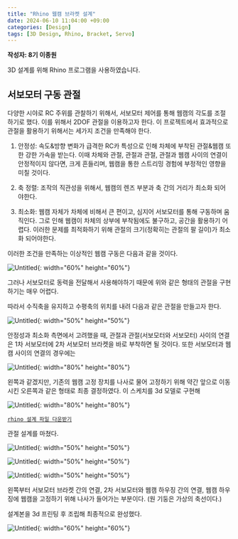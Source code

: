 ```yaml
---
title: "Rhino 웹캠 브라켓 설계"
date: 2024-06-10 11:04:00 +09:00
categories: [Design]
tags: [3D Design, Rhino, Bracket, Servo]
---
```


**작성자: 8기 이종원**

3D 설계를 위해 Rhino 프로그램을 사용하였습니다.

## 서보모터 구동 관절

다양한 시야로 RC 주위를 관찰하기 위해서, 서보모터 제어를 통해 웹캠의 각도를 조절하기로 했다. 이를 위해서 2DOF 관절을 이용하고자 한다. 이 프로젝트에서 효과적으로 관절을 활용하기 위해서는 세가지 조건을 만족해야 한다.

1. 안정성: 속도&방향 변화가 급격한 RC카 특성으로 인해 차체에 부착된 관절&웹캠 또한 강한 가속을 받는다. 이때 차체와 관절, 관절과 관절, 관절과 웹캠 사이의 연결이 안정적이지 않다면, 크게 흔들리며, 웹캠을 통한 스트리밍 경험에 부정적인 영향을 미칠 것이다.
2. 축 정렬: 조작의 직관성을 위해서, 웹캠의 렌즈 부분과 축 간의 거리가 최소화 되어야한다.

3. 최소화: 웹캠 자체가 차체에 비해서 큰 편이고, 심지어 서보모터를 통해 구동하며 움직인다. 그로 인해 웹캠이 차체의 상부에 부착됨에도 불구하고, 공간을 활용하기 어렵다. 이러한 문제를 최적화하기 위해 관절의 크기(정확히는 관절의 팔 길이)가 최소화 되어야한다.

이러한 조건을 만족하는 이상적인 웹캠 구동은 다음과 같을 것이다.

![Untitled](/assets/img/이종원.png){: width="60%" height="60%"}

그러나 서보모터로 동력을 전달해서 사용해야하기 때문에 위와 같은 형태의 관절을 구현하기는 매우 어렵다.

따라서 수직축을 유지하고 수평축의 위치를 내려 다음과 같은 관절을 만들고자 한다.

![Untitled](/assets/img/이종원%205.png){: width="50%" height="50%"}

안정성과 최소화 측면에서 고려했을 때, 관절과 관절(서보모터와 서보모터) 사이의 연결은 1차 서보모터에 2차 서보모터 브라켓을 바로 부착하면 될 것이다. 또한 서보모터과 웹캠 사이의 연결의 경우에는

![Untitled](/assets/img/이종원%206.png){: width="80%" height="80%"}

왼쪽과 같겠지만, 기존의 웹캠 고정 장치를 나사로 물어 고정하기 위해 약간 앞으로 이동시킨 오른쪽과 같은 형태로 최종 결정하였다. 이 스케치를 3d 모델로 구현해

![Untitled](/assets/img/이종원%201.png){: width="80%" height="80%"}

[`rhino 설계 파일 다운받기`](https://github.com/ispaik06/WiFi_RC_car_webcam/blob/main/joint.3dm)

관절 설계를 마쳤다.

![Untitled](/assets/img/이종원%202.png){: width="50%" height="50%"}

![Untitled](/assets/img/이종원%203.png){: width="50%" height="50%"}

![Untitled](/assets/img/이종원%204.png){: width="50%" height="50%"}

왼쪽부터 서보모터 브라켓 간의 연결, 2차 서보모터와 웹캠 하우징 간의 연결, 웹캠 하우징에 웹캠을 고정하기 위해 나사가 들어가는 부분이다. (원 기둥은 가상의 축선이다.)

설계본을 3d 프린팅 후 조립해 최종적으로 완성했다.

![Untitled](/assets/img/이종원%207.png){: width="60%" height="60%"}

